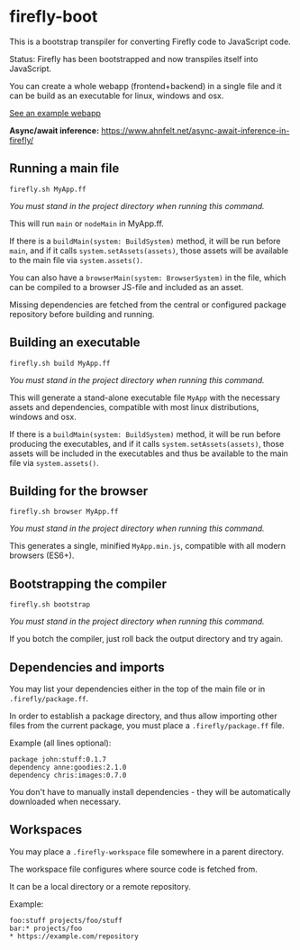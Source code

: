 # firefly-boot
This is a bootstrap transpiler for converting Firefly code to JavaScript code.

Status: Firefly has been bootstrapped and now transpiles itself into JavaScript.

You can create a whole webapp (frontend+backend) in a single file and it can be build as an executable for linux, windows and osx.

[See an example webapp](https://github.com/Ahnfelt/firefly-boot/blob/master/experimental/random/rhymeapp/Main.ff)

**Async/await inference:** https://www.ahnfelt.net/async-await-inference-in-firefly/


## Running a main file

```
firefly.sh MyApp.ff
```

*You must stand in the project directory when running this command.*

This will run `main` or `nodeMain` in MyApp.ff.

If there is a `buildMain(system: BuildSystem)` method, it will be run before `main`,
and if it calls `system.setAssets(assets)`, those assets will be available to the main file via `system.assets()`.

You can also have a `browserMain(system: BrowserSystem)` in the file, which can be compiled to a browser JS-file and included as an asset.

Missing dependencies are fetched from the central or configured package repository before building and running.

## Building an executable

```
firefly.sh build MyApp.ff
```

*You must stand in the project directory when running this command.*

This will generate a stand-alone executable file `MyApp` with the necessary assets and dependencies, compatible with most linux distributions, windows and osx.

If there is a `buildMain(system: BuildSystem)` method, it will be run before producing the executables,
and if it calls `system.setAssets(assets)`, those assets will be included in the executables and thus be available to the main file via `system.assets()`.

## Building for the browser

```
firefly.sh browser MyApp.ff
```

*You must stand in the project directory when running this command.*

This generates a single, minified `MyApp.min.js`, compatible with all modern browsers (ES6+).

## Bootstrapping the compiler

```
firefly.sh bootstrap
```

*You must stand in the project directory when running this command.*

If you botch the compiler, just roll back the output directory and try again.

## Dependencies and imports

You may list your dependencies either in the top of the main file or in `.firefly/package.ff`.

In order to establish a package directory, and thus allow importing other files from the current package, you must place a `.firefly/package.ff` file. 

Example (all lines optional):
```
package john:stuff:0.1.7
dependency anne:goodies:2.1.0
dependency chris:images:0.7.0
```

You don't have to manually install dependencies - they will be automatically downloaded when necessary.

## Workspaces

You may place a `.firefly-workspace` file somewhere in a parent directory.

The workspace file configures where source code is fetched from. 

It can be a local directory or a remote repository.

Example:

```
foo:stuff projects/foo/stuff
bar:* projects/foo
* https://example.com/repository
```
